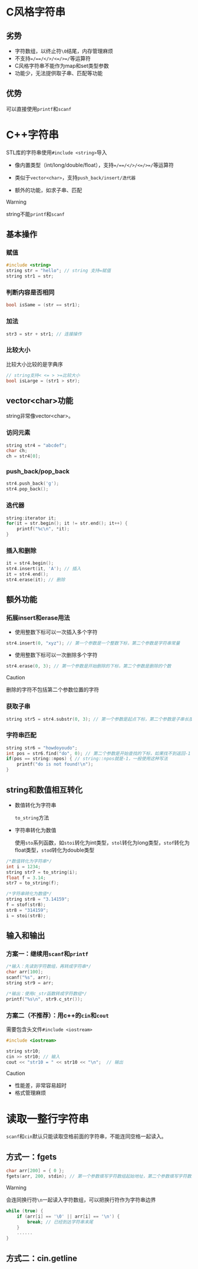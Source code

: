 # C风格字符串

## 劣势

- 字符数组，以终止符`\0`结尾，内存管理麻烦
- 不支持`=/==/</>/<=/>=/`等运算符
- C风格字符串不能作为map和set类型参数
- 功能少，无法提供取子串、匹配等功能

## 优势

可以直接使用`printf`和`scanf`

# C++字符串

STL库的字符串使用`#include <string>`导入

- 像内置类型（int/long/double/float），支持`=/==/</>/<=/>=/`等运算符

- 类似于`vector<char>`，支持`push_back/insert/迭代器`
- 额外的功能，如求子串、匹配

> [!WARNING]
>
> string不能`printf`和`scanf`

## 基本操作

### 赋值

```c++
#include <string>
string str = "hello"; // string 支持=赋值
string str1 = str;
```

### 判断内容是否相同

```c++
bool isSame = (str == str1);
```

### 加法

```c++
str3 = str + str1; // 连接操作
```

### 比较大小

比较大小比较的是字典序

```c++
// string支持< <= > >=比较大小
bool isLarge = (str1 > str);
```

## vector\<char>功能

string非常像vector\<char>。

### 访问元素

```c++
string str4 = "abcdef";
char ch;
ch = str4[0];
```

### push_back/pop_back

```c++
str4.push_back('g');
str4.pop_back();
```

### 迭代器

```c++
string:iterator it;
for(it = str.begin(); it != str.end(); it++) {
    printf("%c\n", *it);
}
```

### 插入和删除

```c++
it = str4.begin();
str4.insert(it, 'A'); // 插入
it = str4.end();
str4.erase(it); // 删除
```

## 额外功能

### 拓展insert和erase用法

- 使用整数下标可以一次插入多个字符

```c++
str4.insert(0, "xyz"); // 第一个参数是一个整数下标，第二个参数是字符串常量
```

- 使用整数下标可以一次删除多个字符

```c++
str4.erase(0, 3); // 第一个参数是开始删除的下标，第二个参数是删除的个数
```

> [!CAUTION]
>
> 删除的字符不包括第二个参数位置的字符

### 获取子串

```c++
string str5 = str4.substr(0, 3); // 第一个参数是起点下标，第二个参数是子串长度
```

### 字符串匹配

```c++
string str6 = "howdoyoudo";
int pos = str6.find("do", 0); // 第二个参数是开始查找的下标，如果找不到返回-1
if(pos == string::npos) { // string::npos就是-1，一般使用这种写法
    printf("do is not found!\n");
}
```

## string和数值相互转化

- 数值转化为字符串

  `to_string`方法

- 字符串转化为数值

  使用`sto`系列函数，如`stoi`转化为int类型，`stol`转化为long类型，`stof`转化为float类型，`stod`转化为double类型

```c++
/*数值转化为字符串*/
int i = 1234;
string str7 = to_string(i);
float f = 3.14;
str7 = to_string(f);

/*字符串转化为数值*/
string str8 = "3.14159";
f = stof(str8);
str8 = "314159";
i = stoi(str8);
```

## 输入和输出

### 方案一：继续用`scanf`和`printf`

```c++
/*输入：先读到字符数组，再转成字符串*/
char arr[100];
scanf("%s", arr);
string str9 = arr;

/*输出：使用c_str函数转成字符数组*/
printf("%s\n", str9.c_str());
```

### 方案二（不推荐）：用c++的`cin`和`cout`

需要包含头文件`#include <iostream>`

```c++
#include <iostream>

string str10;
cin >> str10; // 输入
cout << "str10 = " << str10 << "\n";  // 输出
```

> [!CAUTION]
>
> - 性能差，非常容易超时
> - 格式管理麻烦

# 读取一整行字符串

`scanf`和`cin`默认只能读取空格前面的字符串，不能连同空格一起读入。

## 方式一：fgets

```c++
char arr[200] = { 0 };
fgets(arr, 200, stdin); // 第一个参数填写字符数组起始地址，第二个参数填写字符数组的长度，第三个参数填写stdin
```

> [!WARNING]
>
> 会连同换行符`\n`一起读入字符数组，可以把换行符作为字符串边界
>
> ```c++
> while (true) {
>     if (arr[i] == '\0' || arr[i] == '\n') {
>         break; // 已经到达字符串末尾
>     }
>     ......
> }
> ```

## 方式二：cin.getline


